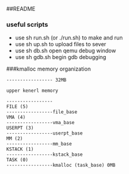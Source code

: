 ##README

### useful scripts
- use sh run.sh (or ./run.sh) to make and run
- use sh up.sh to upload files to sever
- use sh db.sh open qemu debug window
- use sh gdb.sh begin gdb debugging

###kmalloc memory organization

```
----------------- 32MB

upper kenerl memory

-----------------
FILE (5)
-----------------file_base
VMA (4)
-----------------vma_base
USERPT (3)
-----------------userpt_base
MM (2)
-----------------mm_base
KSTACK (1)
-----------------kstack_base
TASK (0)
-----------------kmalloc (task_base) 0MB

```